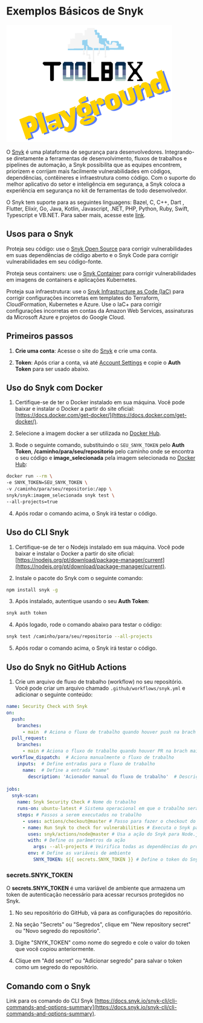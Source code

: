 # Exemplos Básicos de Snyk

![Toolbox Playground](../img/toolbox-playground.png)

O [Snyk](https://snyk.io/pt-BR/) é uma plataforma de segurança para desenvolvedores. Integrando-se diretamente a ferramentas de desenvolvimento, fluxos de trabalhos e pipelines de automação, a Snyk possibilita que as equipes encontrem, priorizem e corrijam mais facilmente vulnerabilidades em códigos, dependências, contêineres e infraestrutura como código. Com o suporte do melhor aplicativo do setor e inteligência em segurança, a Snyk coloca a experiência em segurança no kit de ferramentas de todo desenvolvedor.

O Snyk tem suporte para as seguintes linguagens: Bazel, C, C++, Dart , Flutter, Elixir, Go, Java, Kotlin, Javascript, .NET, PHP, Python, Ruby, Swift, Typescript e VB.NET. Para saber mais, acesse este [link](https://docs.snyk.io/supported-languages-package-managers-and-frameworks).

## Usos para o Snyk

Proteja seu código: use o [Snyk Open Source](https://docs.snyk.io/scan-using-snyk/snyk-open-source) para corrigir vulnerabilidades em suas dependências de código aberto e o Snyk Code para corrigir vulnerabilidades em seu código-fonte.

Proteja seus containers: use o [Snyk Container](https://docs.snyk.io/scan-using-snyk/snyk-container) para corrigir vulnerabilidades em imagens de containers e aplicações Kubernetes.

Proteja sua infraestrutura: use o [Snyk Infrastructure as Code (IaC)](https://docs.snyk.io/scan-using-snyk/snyk-iac/scan-your-iac-source-code) para corrigir configurações incorretas em templates do Terraform, CloudFormation, Kubernetes e Azure. Use o IaC+ para corrigir configurações incorretas em contas da Amazon Web Services, assinaturas da Microsoft Azure e projetos do Google Cloud.

## Primeiros passos

1. **Crie uma conta**: Acesse o site do [Snyk](https://app.snyk.io/signup) e crie uma conta.

2. **Token**: Após criar a conta, vá até [Account Settings](https://app.snyk.io/account) e copie o **Auth Token** para ser usado abaixo.

## Uso do Snyk com Docker

1. Certifique-se de ter o Docker instalado em sua máquina. Você pode baixar e instalar o Docker a partir do site oficial: [https://docs.docker.com/get-docker/](https://docs.docker.com/get-docker/).

2. Selecione a imagem docker a ser utilizada no [Docker Hub](https://hub.docker.com/r/snyk/snyk).

3. Rode o seguinte comando, substituindo o `SEU_SNYK_TOKEN` pelo **Auth Token**, **/caminho/para/seu/repositorio** pelo caminho onde se encontra o seu código e **image_selecionada** pela imagem selecionada no [Docker Hub](https://hub.docker.com/r/snyk/snyk):

```bash
docker run --rm \
-e SNYK_TOKEN=SEU_SNYK_TOKEN \
-v /caminho/para/seu/repositorio:/app \
snyk/snyk:imagem_selecionada snyk test \
--all-projects=true
```

4. Após rodar o comando acima, o Snyk irá testar o código.

## Uso do CLI Snyk

1. Certifique-se de ter o Nodejs instalado em sua máquina. Você pode baixar e instalar o Docker a partir do site oficial: [https://nodejs.org/pt/download/package-manager/current](https://nodejs.org/pt/download/package-manager/current).

2. Instale o pacote do Snyk com o seguinte comando:

```bash
npm install snyk -g
```

3. Após instalado, autentique usando o seu **Auth Token**:

```bash
snyk auth token
```

4. Após logado, rode o comando abaixo para testar o código:

```bash
snyk test /caminho/para/seu/repositorio --all-projects

```

5. Após rodar o comando acima, o Snyk irá testar o código.

## Uso do Snyk no GitHub Actions

1. Crie um arquivo de fluxo de trabalho (workflow) no seu repositório. Você pode criar um arquivo chamado `.github/workflows/snyk.yml` e adicionar o seguinte conteúdo:

```yaml
name: Security Check with Snyk
on:
  push:
    branches:
      - main  # Aciona o fluxo de trabalho quando houver push na brach main
  pull_request:
    branches:
      - main # Aciona o fluxo de trabalho quando houver PR na brach main
  workflow_dispatch:  # Aciona manualmente o fluxo de trabalho
    inputs:  # Define entradas para o fluxo de trabalho
      name:  # Define a entrada "name"
        description: 'Acionador manual do fluxo de trabalho'  # Descrição da entrada

jobs:
  snyk-scan:
    name: Snyk Security Check # Nome do trabalho
    runs-on: ubuntu-latest # Sistema operacional em que o trabalho será executado (no caso, Ubuntu)
    steps: # Passos a serem executados no trabalho
      - uses: actions/checkout@master # Passo para fazer o checkout do repositório
      - name: Run Snyk to check for vulnerabilities # Executa o Snyk para verificar vulnerabilidades
        uses: snyk/actions/node@master # Usa a ação do Snyk para Node.js
        with: # Define os parâmetros da ação
          args: --all-projects # Veirifica todas as dependências do projeto
        env: # Define as variáveis de ambiente
          SNYK_TOKEN: ${{ secrets.SNYK_TOKEN }} # Define o token do Snyk

```

### secrets.SNYK_TOKEN

O **secrets.SNYK_TOKEN** é uma variável de ambiente que armazena um token de autenticação necessário para acessar recursos protegidos no Snyk.

1. No seu repositório do GitHub, vá para as configurações do repositório.

2. Na seção "Secrets" ou "Segredos", clique em "New repository secret" ou "Novo segredo do repositório".

3. Digite "SNYK_TOKEN" como nome do segredo e cole o valor do token que você copiou anteriormente.

4. Clique em "Add secret" ou "Adicionar segredo" para salvar o token como um segredo do repositório.

## Comando com o Snyk

Link para os comando do CLI Snyk [https://docs.snyk.io/snyk-cli/cli-commands-and-options-summary](https://docs.snyk.io/snyk-cli/cli-commands-and-options-summary).
